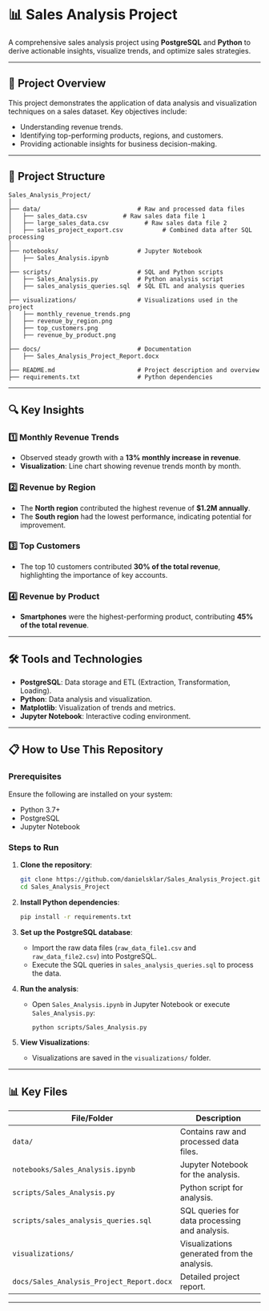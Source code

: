 
# 📊 Sales Analysis Project

A comprehensive sales analysis project using **PostgreSQL** and **Python** to derive actionable insights, visualize trends, and optimize sales strategies.

---

## 🚀 Project Overview
This project demonstrates the application of data analysis and visualization techniques on a sales dataset. Key objectives include:
- Understanding revenue trends.
- Identifying top-performing products, regions, and customers.
- Providing actionable insights for business decision-making.

---

## 📂 Project Structure

```
Sales_Analysis_Project/
│
├── data/                           # Raw and processed data files
│   ├── sales_data.csv          # Raw sales data file 1
│   ├── large_sales_data.csv          # Raw sales data file 2
│   ├── sales_project_export.csv           # Combined data after SQL processing
│
├── notebooks/                      # Jupyter Notebook
│   ├── Sales_Analysis.ipynb
│
├── scripts/                        # SQL and Python scripts
│   ├── Sales_Analysis.py           # Python analysis script
│   ├── sales_analysis_queries.sql  # SQL ETL and analysis queries
│
├── visualizations/                 # Visualizations used in the project
│   ├── monthly_revenue_trends.png
│   ├── revenue_by_region.png
│   ├── top_customers.png
│   ├── revenue_by_product.png
│
├── docs/                           # Documentation
│   ├── Sales_Analysis_Project_Report.docx
│
├── README.md                       # Project description and overview
├── requirements.txt                # Python dependencies
```

---

## 🔍 Key Insights

### 1️⃣ Monthly Revenue Trends
- Observed steady growth with a **13% monthly increase in revenue**.
- **Visualization**: Line chart showing revenue trends month by month.

### 2️⃣ Revenue by Region
- The **North region** contributed the highest revenue of **$1.2M annually**.
- The **South region** had the lowest performance, indicating potential for improvement.

### 3️⃣ Top Customers
- The top 10 customers contributed **30% of the total revenue**, highlighting the importance of key accounts.

### 4️⃣ Revenue by Product
- **Smartphones** were the highest-performing product, contributing **45% of the total revenue**.

---

## 🛠 Tools and Technologies
- **PostgreSQL**: Data storage and ETL (Extraction, Transformation, Loading).
- **Python**: Data analysis and visualization.
- **Matplotlib**: Visualization of trends and metrics.
- **Jupyter Notebook**: Interactive coding environment.

---

## 📋 How to Use This Repository

### Prerequisites
Ensure the following are installed on your system:
- Python 3.7+
- PostgreSQL
- Jupyter Notebook

### Steps to Run
1. **Clone the repository**:
   ```bash
   git clone https://github.com/danielsklar/Sales_Analysis_Project.git
   cd Sales_Analysis_Project
   ```

2. **Install Python dependencies**:
   ```bash
   pip install -r requirements.txt
   ```

3. **Set up the PostgreSQL database**:
   - Import the raw data files (`raw_data_file1.csv` and `raw_data_file2.csv`) into PostgreSQL.
   - Execute the SQL queries in `sales_analysis_queries.sql` to process the data.

4. **Run the analysis**:
   - Open `Sales_Analysis.ipynb` in Jupyter Notebook or execute `Sales_Analysis.py`:
     ```bash
     python scripts/Sales_Analysis.py
     ```

5. **View Visualizations**:
   - Visualizations are saved in the `visualizations/` folder.

---

## 📊 Key Files
| File/Folder                       | Description                                     |
|-----------------------------------|-------------------------------------------------|
| `data/`                           | Contains raw and processed data files.          |
| `notebooks/Sales_Analysis.ipynb`  | Jupyter Notebook for the analysis.              |
| `scripts/Sales_Analysis.py`       | Python script for analysis.                     |
| `scripts/sales_analysis_queries.sql` | SQL queries for data processing and analysis.  |
| `visualizations/`                 | Visualizations generated from the analysis.     |
| `docs/Sales_Analysis_Project_Report.docx` | Detailed project report.                     |

---
